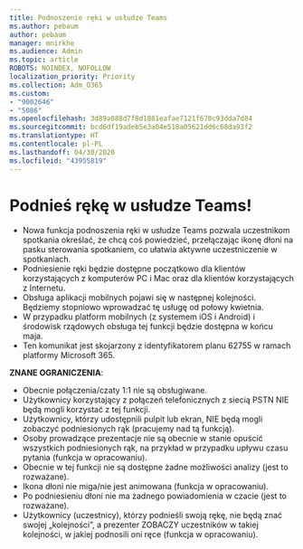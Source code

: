 ```yaml
---
title: Podnoszenie ręki w usłudze Teams
ms.author: pebaum
author: pebaum
manager: mnirkhe
ms.audience: Admin
ms.topic: article
ROBOTS: NOINDEX, NOFOLLOW
localization_priority: Priority
ms.collection: Adm_O365
ms.custom:
- "9002646"
- "5086"
ms.openlocfilehash: 3d89a088d7f8d1881eafae7121f670c93dda7d84
ms.sourcegitcommit: bcd6df19adeb5e3a04e518a05621dd6c68da93f2
ms.translationtype: HT
ms.contentlocale: pl-PL
ms.lasthandoff: 04/30/2020
ms.locfileid: "43955819"
---
```

# <a name="raise-your-hand-in-teams"></a>Podnieś rękę w usłudze Teams!

- Nowa funkcja podnoszenia ręki w usłudze Teams pozwala uczestnikom spotkania określać, że chcą coś powiedzieć, przełączając ikonę dłoni na pasku sterowania spotkaniem, co ułatwia aktywne uczestniczenie w spotkaniach.
- Podniesienie ręki będzie dostępne początkowo dla klientów korzystających z komputerów PC i Mac oraz dla klientów korzystających z Internetu.
- Obsługa aplikacji mobilnych pojawi się w następnej kolejności. Będziemy stopniowo wprowadzać tę usługę od połowy kwietnia.
- W przypadku platform mobilnych (z systemem iOS i Android) i środowisk rządowych obsługa tej funkcji będzie dostępna w końcu maja.
- Ten komunikat jest skojarzony z identyfikatorem planu 62755 w ramach platformy Microsoft 365.

**ZNANE OGRANICZENIA**:

- Obecnie połączenia/czaty 1:1 nie są obsługiwane.
- Użytkownicy korzystający z połączeń telefonicznych z siecią PSTN NIE będą mogli korzystać z tej funkcji.
- Użytkownicy, którzy udostępnili pulpit lub ekran, NIE będą mogli zobaczyć podniesionych rąk (pracujemy nad tą funkcją).
- Osoby prowadzące prezentacje nie są obecnie w stanie opuścić wszystkich podniesionych rąk, na przykład w przypadku upływu czasu pytania (funkcja w opracowaniu).
- Obecnie w tej funkcji nie są dostępne żadne możliwości analizy (jest to rozważane).
- Ikona dłoni nie miga/nie jest animowana (funkcja w opracowaniu).
- Po podniesieniu dłoni nie ma żadnego powiadomienia w czacie (jest to rozważane).
- Użytkownicy (uczestnicy), którzy podnieśli swoją rękę, nie będą znać swojej „kolejności”, a prezenter ZOBACZY uczestników w takiej kolejności, w jakiej podnosili oni ręce (funkcja w opracowaniu).
